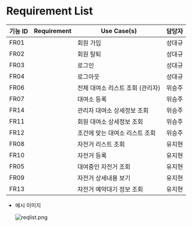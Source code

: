 # Requirement List

| 기능 ID | Requirement | Use Case(s) | 담당자 |
| --- | --- | --- | --- |
| FR01 |  | 회원 가입 | 성대규 |
| FR02 |  | 회원 탈퇴 | 성대규 |
| FR03 |  | 로그인 | 성대규 |
| FR04 |  | 로그아웃 | 성대규 |
| FR06 |  | 전체 대여소 리스트 조회 (관리자) | 위승주 |
| FR07 |  | 대여소 등록 | 위승주 |
| FR14 |  | 관리자 대여소 상세정보 조회 | 위승주 |
| FR11 |  | 회원 대여소 상세정보 조회 | 위승주 |
| FR12 |  | 조건에 맞는 대여소 리스트 조회 | 위승주 |
| FR08 |  | 자전거 리스트 조회 | 유지현 |
| FR10 |  | 자전거 등록 | 유지현 |
| FR05 |  | 대여중인 자전거 조회 | 유지현 |
| FR09 |  | 자전거 상세내용 보기 | 유지현 |
| FR13 |  | 자전거 예약대기 정보 조회 | 유지현 |
- 예시 이미지
    
    ![reqlist.png](Requirement%20List%201e5266ac0da881b1a331da0a547d5da8/reqlist.png)